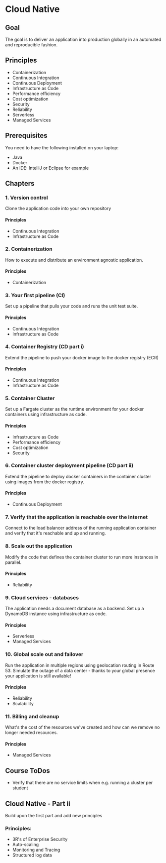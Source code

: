# Cloud Native

## Goal

The goal is to deliver an application into production globally in an automated and reproducible fashion.

## Principles

- Containerization
- Continuous Integration
- Continuous Deployment
- Infrastructure as Code
- Performance efficiency
- Cost optimization
- Security
- Reliability
- Serverless
- Managed Services

## Prerequisites

You need to have the following installed on your laptop:

- Java
- Docker
- An IDE: IntelliJ or Eclipse for example

## Chapters

### 1. Version control

Clone the application code into your own repository

#### Principles
- Continuous Integration
- Infrastructure as Code

### 2. Containerization

How to execute and distribute an environment agnostic application.

#### Principles
- Containerization

### 3. Your first pipeline (CI)

Set up a pipeline that pulls your code and runs the unit test suite.

#### Principles
- Continuous Integration
- Infrastructure as Code

### 4. Container Registry (CD part i)

Extend the pipeline to push your docker image to the docker registry (ECR)

#### Principles
- Continuous Integration
- Infrastructure as Code

### 5. Container Cluster

Set up a Fargate cluster as the runtime environment for your docker containers using infrastructure as code.

#### Principles
- Infrastructure as Code
- Performance efficiency
- Cost optimization
- Security

### 6. Container cluster deployment pipeline (CD part ii)

Extend the pipeline to deploy docker containers in the container cluster using images from the docker registry.

#### Principles
- Continuous Deployment

### 7. Verify that the application is reachable over the internet

Connect to the load balancer address of the running application container and verify that it's reachable and up and running.

### 8. Scale out the application

Modify the code that defines the container cluster to run more instances in parallel.

#### Principles
- Reliability

### 9. Cloud services - databases

The application needs a document database as a backend. Set up a DynamoDB instance using infrastructure as code.

#### Principles
- Serverless
- Managed Services

### 10. Global scale out and failover

Run the application in multiple regions using geolocation routing in Route 53. Simulate the outage of a data center - thanks to your global presence your application is still available!

#### Principles
- Reliability
- Scalability

### 11. Billing and cleanup

What's the cost of the resources we've created and how can we remove no longer needed resources.

#### Principles
- Managed Services

## Course ToDos

- Verify that there are no service limits when e.g. running a cluster per student

## Cloud Native - Part ii

Build upon the first part and add new principles

### Principles:
- 3R's of Enterprise Security
- Auto-scaling
- Monitoring and Tracing
- Structured log data
